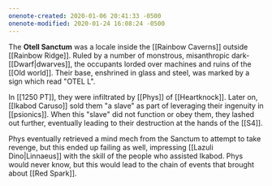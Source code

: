 ```yaml
---
onenote-created: 2020-01-06 20:41:33 -0500
onenote-modified: 2020-01-24 16:08:24 -0500
---
```

The **Otell Sanctum** was a locale inside the [[Rainbow Caverns]] outside [[Rainbow Ridge]]. Ruled by a number of monstrous, misanthropic dark-[[Dwarf|dwarves]], the occupants lorded over machines and ruins of the [[Old world]]. Their base, enshrined in glass and steel, was marked by a sign which read "OTEL L".

In [[1250 PT]], they were infiltrated by [[Phys]] of [[Heartknock]]. Later on, [[Ikabod Caruso]] sold them "a slave" as part of leveraging their ingenuity in [[psionics]]. When this "slave" did not function or obey them, they lashed out further, eventually leading to their destruction at the hands of the [[S4]].

Phys eventually retrieved a mind mech from the Sanctum to attempt to take revenge, but this ended up failing as well, impressing [[Lazuli Dino|Linnaeus]] with the skill of the people who assisted Ikabod. Phys would never know, but this would lead to the chain of events that brought about [[Red Spark]].